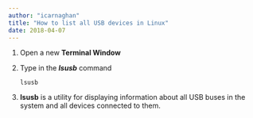 ```yaml
---
author: "icarnaghan"
title: "How to list all USB devices in Linux"
date: 2018-04-07
---
```


1. Open a new **Terminal Window**
2. Type in the **_lsusb_** command
    
    ```
    lsusb
    ```
    
3. **lsusb** is a utility for displaying information about all USB buses in the system and all devices connected to them.
